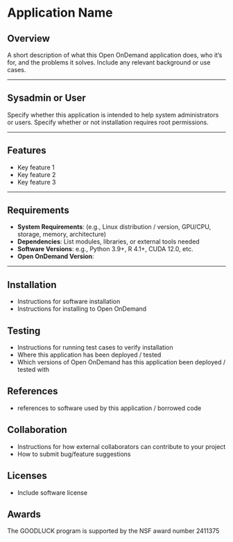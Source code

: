 # Application Name

## Overview

A short description of what this Open OnDemand application does, who it’s for, and the problems it solves.
Include any relevant background or use cases.

---

## Sysadmin or User

Specify whether this application is intended to help system administrators or users. Specify whether or not installation requires root permissions.

---

## Features

- Key feature 1
- Key feature 2
- Key feature 3

---

## Requirements

- **System Requirements**: (e.g., Linux distribution / version, GPU/CPU, storage, memory, architecture)
- **Dependencies**: List modules, libraries, or external tools needed
- **Software Versions**: e.g., Python 3.9+, R 4.1+, CUDA 12.0, etc.
- **Open OnDemand Version**: 

---

## Installation

- Instructions for software installation
- Instructions for installing to Open OnDemand

## Testing

- Instructions for running test cases to verify installation
- Where this application has been deployed / tested
- Which versions of Open OnDemand has this application been deployed / tested with

## References

- references to software used by this application / borrowed code  

## Collaboration

- Instructions for how external collaborators can contribute to your project
- How to submit bug/feature suggestions

## Licenses
- Include software license  

## Awards

The GOODLUCK program is supported by the NSF award number 2411375


